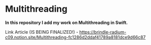 # Multithreading

**In this repository I add my work on Multithreading in Swift.**

Link Article (IS BEING FINALIZED!) - https://brindle-radium-c09.notion.site/Multithreading-fc1286d2ddaf41789a8181dce9d66c87
